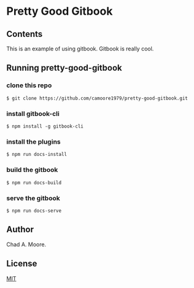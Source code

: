 # Pretty Good Gitbook

## Contents
<!-- toc -->

This is an example of using gitbook. Gitbook is really cool.

## Running pretty-good-gitbook

### clone this repo

    $ git clone https://github.com/camoore1979/pretty-good-gitbook.git

### install gitbook-cli

    $ npm install -g gitbook-cli

### install the plugins

    $ npm run docs-install
    
### build the gitbook

    $ npm run docs-build
    
### serve the gitbook

    $ npm run docs-serve
    
## Author

Chad A. Moore.

## License

[MIT](https://opensource.org/licenses/MIT)
